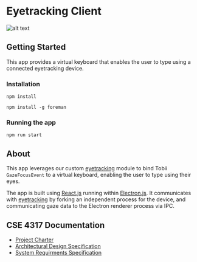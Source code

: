 # Eyetracking Client

![alt text](./media/helloex3.gif)

## Getting Started

This app provides a virtual keyboard that enables the user to type using a connected eyetracking device.

### Installation
```npm install```

```npm install -g foreman```

### Running the app
```npm run start```

## About

This app leverages our custom [eyetracking](https://github.com/EyeTrackingCSE/eyetracking) module to bind Tobii `GazeFocusEvent` to a virtual keyboard, enabling the user to type using their eyes.

The app is built using [React.js](https://reactjs.org/) running within [Electron.js](https://www.electronjs.org/). It communicates with [eyetracking](https://github.com/EyeTrackingCSE/eyetracking) by forking an independent process for the device, and communicating gaze data to the Electron renderer process via IPC.

## CSE 4317 Documentation 

- [Project Charter](./documentation/project_charter.pdf)
- [Architectural Design Specification](./documentation/architectural_design_specification.pdf)
- [System Requirments Specification](./documentation/system_requirements_specification.pdf)
